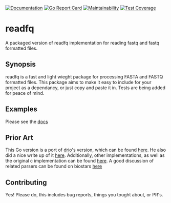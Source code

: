 [![Documentation](https://godoc.org/github.com/sstadick/readfq?status.svg)](http://godoc.org/github.com/sstadick/readfq)
[![Go Report Card](https://goreportcard.com/badge/github.com/sstadick/readfq)](https://goreportcard.com/report/github.com/sstadick/readfq)
[![Maintainability](https://api.codeclimate.com/v1/badges/15d5ff1cb3d07eca8b4f/maintainability)](https://codeclimate.com/github/sstadick/readfq/maintainability)
[![Test Coverage](https://api.codeclimate.com/v1/badges/15d5ff1cb3d07eca8b4f/test_coverage)](https://codeclimate.com/github/sstadick/readfq/test_coverage)

# readfq
A packaged version of readfq implementation for reading fastq and fastq formatted files.


## Synopsis
readfq is a fast and light wieght package for processing FASTA and FASTQ formatted files. This package aims to make it easy to include for your project as a dependancy, or just copy and paste it in. Tests are being added for peace of mind.


## Examples
Please see the [docs](https://godoc.org/github.com/sstadick/readfq)

## Prior Art
This Go version is a port of [drio's][1] version, which can be found [here][2]. He also did a nice write up of
it [here][3]. Additionally, other implementations, as well as the original c implementation can be found
[here][4]. A good discussion of related parsers can be found on biostars [here][5]

## Contributing
Yes! Please do, this includes bug reports, things you tought about, or PR's.

[1]: https://github.com/drio
[2]: https://github.com/drio/drio.go/blob/master/bio/fasta/fasta.go
[3]: http://drio.github.io/2012/10/golang-performance/
[4]: https://github.com/lh3/readfq
[5]: https://www.biostars.org/p/10353/
